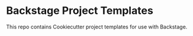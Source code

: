 # Backstage Project Templates

This repo contains Cookiecutter project templates for use with Backstage.

